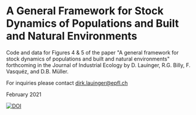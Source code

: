 # A General Framework for Stock Dynamics of Populations and Built and Natural Environments
Code and data for Figures 4 & 5 of the paper "A general framework for stock dynamics of populations and built and natural environments" forthcoming in the Journal of Industrial Ecology by D. Lauinger, R.G. Billy, F. Vasquéz, and D.B. Müller.

For inquiries please contact dirk.lauinger@epfl.ch

February 2021

[![DOI](https://zenodo.org/badge/DOI/10.5281/zenodo.4110806.svg)](https://doi.org/10.5281/zenodo.4110806)
